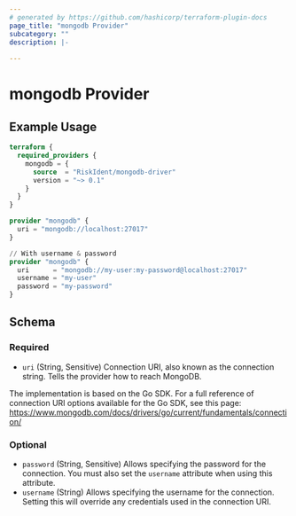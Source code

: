 ```yaml
---
# generated by https://github.com/hashicorp/terraform-plugin-docs
page_title: "mongodb Provider"
subcategory: ""
description: |-
  
---
```


# mongodb Provider



## Example Usage

```terraform
terraform {
  required_providers {
    mongodb = {
      source  = "RiskIdent/mongodb-driver"
      version = "~> 0.1"
    }
  }
}

provider "mongodb" {
  uri = "mongodb://localhost:27017"
}

// With username & password
provider "mongodb" {
  uri      = "mongodb://my-user:my-password@localhost:27017"
  username = "my-user"
  password = "my-password"
}
```

<!-- schema generated by tfplugindocs -->
## Schema

### Required

- `uri` (String, Sensitive) Connection URI, also known as the connection string.
Tells the provider how to reach MongoDB.

The implementation is based on the Go SDK.
For a full reference of connection URI options available for the Go SDK, see this page: <https://www.mongodb.com/docs/drivers/go/current/fundamentals/connection/>

### Optional

- `password` (String, Sensitive) Allows specifying the password for the connection. You must also set the `username` attribute when using this attribute.
- `username` (String) Allows specifying the username for the connection. Setting this will override any credentials used in the connection URI.
